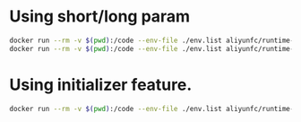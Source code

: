 # Using short/long param

```bash
docker run --rm -v $(pwd):/code --env-file ./env.list aliyunfc/runtime-nodejs12 --handler "index.handler"
docker run --rm -v $(pwd):/code --env-file ./env.list aliyunfc/runtime-nodejs12 --handler "index.handler" --event '{"key" : "value"}'
```

# Using initializer feature.

```bash
docker run --rm -v $(pwd):/code --env-file ./env.list aliyunfc/runtime-nodejs12 --initializer "index.initializer" --handler "index.handler" --event '{"key" : "value"}'
```
